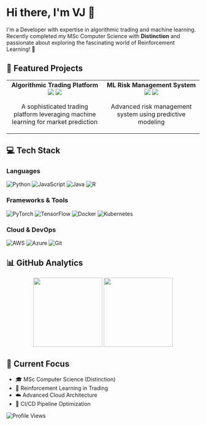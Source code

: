 # Hi there, I'm VJ 👋

I'm a Developer with expertise in algorithmic trading and machine learning. Recently completed my MSc Computer Science with **Distinction** and passionate about exploring the fascinating world of Reinforcement Learning! 🚀

## 🎯 Featured Projects

<table>
  <tr>
    <td align="center" width="50%">
      <b>Algorithmic Trading Platform</b><br/>
      <img src="https://img.shields.io/badge/Python-3776AB?style=flat&logo=python&logoColor=white"/>
      <img src="https://img.shields.io/badge/PyTorch-EE4C2C?style=flat&logo=pytorch&logoColor=white"/>
      <p>A sophisticated trading platform leveraging machine learning for market prediction</p>
    </td>
    <td align="center" width="50%">
      <b>ML Risk Management System</b><br/>
      <img src="https://img.shields.io/badge/TensorFlow-FF6F00?style=flat&logo=tensorflow&logoColor=white"/>
      <img src="https://img.shields.io/badge/Docker-2496ED?style=flat&logo=docker&logoColor=white"/>
      <p>Advanced risk management system using predictive modeling</p>
    </td>
  </tr>
</table>

## 💻 Tech Stack

### Languages
![Python](https://img.shields.io/badge/Python-3776AB?style=for-the-badge&logo=python&logoColor=white)
![JavaScript](https://img.shields.io/badge/JavaScript-F7DF1E?style=for-the-badge&logo=javascript&logoColor=black)
![Java](https://img.shields.io/badge/Java-ED8B00?style=for-the-badge&logo=java&logoColor=white)
![R](https://img.shields.io/badge/R-276DC3?style=for-the-badge&logo=r&logoColor=white)

### Frameworks & Tools
![PyTorch](https://img.shields.io/badge/PyTorch-EE4C2C?style=for-the-badge&logo=pytorch&logoColor=white)
![TensorFlow](https://img.shields.io/badge/TensorFlow-FF6F00?style=for-the-badge&logo=tensorflow&logoColor=white)
![Docker](https://img.shields.io/badge/Docker-2496ED?style=for-the-badge&logo=docker&logoColor=white)
![Kubernetes](https://img.shields.io/badge/Kubernetes-326CE5?style=for-the-badge&logo=kubernetes&logoColor=white)

### Cloud & DevOps
![AWS](https://img.shields.io/badge/AWS-232F3E?style=for-the-badge&logo=amazon-aws&logoColor=white)
![Azure](https://img.shields.io/badge/Azure-0089D6?style=for-the-badge&logo=microsoft-azure&logoColor=white)
![Git](https://img.shields.io/badge/Git-F05032?style=for-the-badge&logo=git&logoColor=white)

## 📊 GitHub Analytics

<div align="center">
  <img height="180em" src="https://github-readme-stats.vercel.app/api/top-langs/?username=tradervijeth&layout=compact&theme=radical&hide_border=true"/>
  <img height="180em" src="https://github-readme-stats.vercel.app/api?username=tradervijeth&show_icons=true&theme=radical&hide_border=true"/>
</div>

## 🌱 Current Focus

- 🎓 MSc Computer Science (Distinction)
- 🤖 Reinforcement Learning in Trading
- ☁️ Advanced Cloud Architecture
- 🔄 CI/CD Pipeline Optimization

![Profile Views](https://komarev.com/ghpvc/?username=tradervijeth&color=brightgreen)
